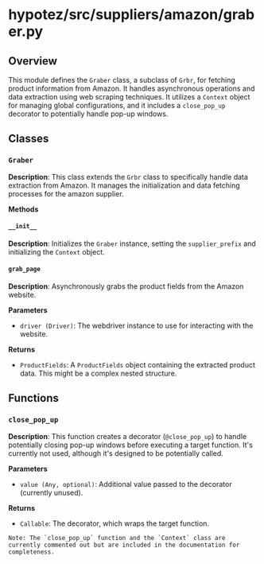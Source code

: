 # hypotez/src/suppliers/amazon/graber.py

## Overview

This module defines the `Graber` class, a subclass of `Grbr`, for fetching product information from Amazon.  It handles asynchronous operations and data extraction using web scraping techniques.  It utilizes a `Context` object for managing global configurations, and it includes a `close_pop_up` decorator to potentially handle pop-up windows.


## Classes

### `Graber`

**Description**: This class extends the `Grbr` class to specifically handle data extraction from Amazon. It manages the initialization and data fetching processes for the amazon supplier.


**Methods**

#### `__init__`

**Description**: Initializes the `Graber` instance, setting the `supplier_prefix` and initializing the `Context` object.

#### `grab_page`

**Description**: Asynchronously grabs the product fields from the Amazon website.


**Parameters**

- `driver (Driver)`: The webdriver instance to use for interacting with the website.


**Returns**

- `ProductFields`: A `ProductFields` object containing the extracted product data.  This might be a complex nested structure.


## Functions


### `close_pop_up`


**Description**: This function creates a decorator (`@close_pop_up`) to handle potentially closing pop-up windows before executing a target function. It's currently not used, although it's designed to be potentially called.


**Parameters**

- `value (Any, optional)`: Additional value passed to the decorator (currently unused).


**Returns**

- `Callable`: The decorator, which wraps the target function.

```
Note: The `close_pop_up` function and the `Context` class are currently commented out but are included in the documentation for completeness.